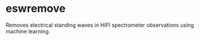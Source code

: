 # eswremove
Removes electrical standing waves in HIFI spectrometer observations using machine learning.
